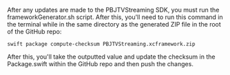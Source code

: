 After any updates are made to the PBJTVStreaming SDK, you must run the frameworkGenerator.sh script. After this, you'll need to run this command in the terminal while in the same directory as the generated ZIP file in the root of the GitHub repo:

```swift package compute-checksum PBJTVStreaming.xcframework.zip```

After this, you'll take the outputted value and update the checksum in the Package.swift within the GitHub repo and then push the changes.
